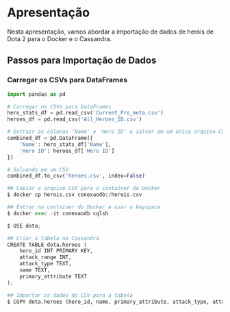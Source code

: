 # Apresentação

Nesta apresentação, vamos abordar a importação de dados de heróis de Dota 2 para o Docker e o Cassandra.

## Passos para Importação de Dados

### Carregar os CSVs para DataFrames

```python
import pandas as pd

# Carregar os CSVs para DataFrames
hero_stats_df = pd.read_csv('Current_Pro_meta.csv')
heroes_df = pd.read_csv('All_Heroes_ID.csv')

# Extrair as colunas 'Name' e 'Hero ID' e salvar em um único arquivo CSV
combined_df = pd.DataFrame({
    'Name': hero_stats_df['Name'],
    'Hero ID': heroes_df['Hero ID']
})

# Salvando em um CSV
combined_df.to_csv('heroes.csv', index=False)

## Copiar o arquivo CSV para o container do Docker
$ docker cp herois.csv conexaodb:/herois.csv

## Entrar no container do Docker e usar o keyspace
$ docker exec -it conexaodb cqlsh

$ USE dota;

## Criar a tabela no Cassandra
CREATE TABLE dota.heroes (
    hero_id INT PRIMARY KEY,
    attack_range INT,
    attack_type TEXT,
    name TEXT,
    primary_attribute TEXT
);

## Importar os dados do CSV para a tabela
$ COPY dota.heroes (hero_id, name, primary_attribute, attack_type, attack_range) FROM 'herois.csv' WITH DELIMITER=',' AND HEADER=TRUE;

